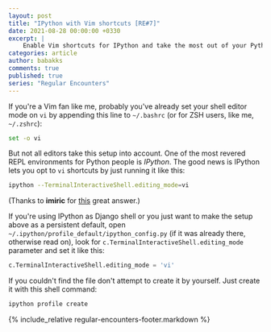 ```yaml
---
layout: post
title: "IPython with Vim shortcuts [RE#7]"
date: 2021-08-28 00:00:00 +0330
excerpt: |
    Enable Vim shortcuts for IPython and take the most out of your Python REPL.
categories: article
author: babakks
comments: true
published: true
series: "Regular Encounters"
---
```


If you're a Vim fan like me, probably you've already set your shell editor mode on `vi` by appending this line to `~/.bashrc` (or for ZSH users, like me, `~/.zshrc`):

```sh
set -o vi
```

But not all editors take this setup into account. One of the most revered REPL environments for Python people is *IPython*. The good news is IPython lets you opt to `vi` shortcuts by just running it like this:

```sh
ipython --TerminalInteractiveShell.editing_mode=vi
```

(Thanks to **imiric** for [this][stack] great answer.)

If you're using IPython as Django shell or you just want to make the setup above as a persistent default, open `~/.ipython/profile_default/ipython_config.py` (if it was already there, otherwise read on), look for `c.TerminalInteractiveShell.editing_mode` parameter and set it like this:

```py
c.TerminalInteractiveShell.editing_mode = 'vi'
```

If you couldn't find the file don't attempt to create it by yourself. Just create it with this shell command:

```sh
ipython profile create
```

[stack]: https://stackoverflow.com/a/38329940/7089799

{% include_relative regular-encounters-footer.markdown %}
